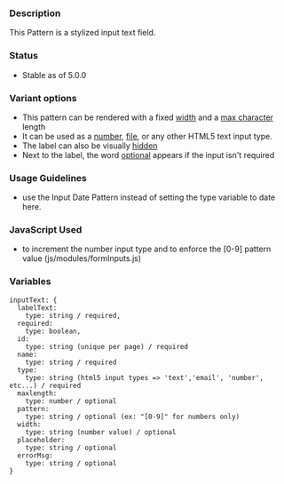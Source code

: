### Description
This Pattern is a stylized input text field.

### Status
* Stable as of 5.0.0

### Variant options
* This pattern can be rendered with a fixed [width](./?p=atoms-input-text-with-width) and a [max character](./?p=atoms-input-text-with-max-char) length
* It can be used as a [number](./?p=atoms-input-text-for-number), [file](./?p=atoms-input-text-for-file), or any other HTML5 text input type.
* The label can also be visually [hidden](./?p=atoms-input-text-with-hidden-label)
* Next to the label, the word [optional](./?p=atoms-input-text-as-optional) appears if the input isn't required

### Usage Guidelines
* use the Input Date Pattern instead of setting the type variable to date here.


### JavaScript Used
* to increment the number input type and to enforce the [0-9] pattern value (js/modules/formInputs.js)


### Variables
~~~
inputText: {
  labelText:
    type: string / required,
  required: 
    type: boolean,
  id: 
    type: string (unique per page) / required
  name: 
    type: string / required
  type:
    type: string (html5 input types => 'text','email', 'number', etc...) / required
  maxlength:
    type: number / optional
  pattern:
    type: string / optional (ex: "[0-9]" for numbers only)
  width:
    type: string (number value) / optional
  placeholder:
    type: string / optional
  errorMsg:
    type: string / optional
}
~~~
